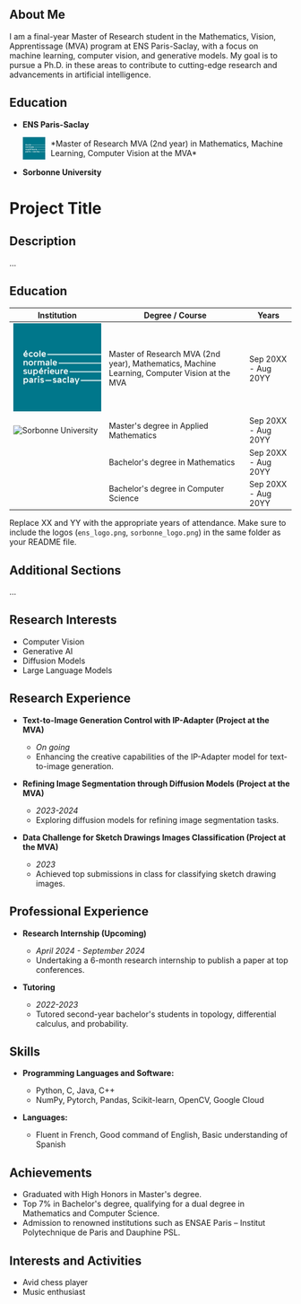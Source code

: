 ## About Me
I am a final-year Master of Research student in the Mathematics, Vision, Apprentissage (MVA) program at ENS Paris-Saclay, with a focus on machine learning, computer vision, and generative models. My goal is to pursue a Ph.D. in these areas to contribute to cutting-edge research and advancements in artificial intelligence.

## Education
- **ENS Paris-Saclay**
  <div style="display: flex; align-items: center;">
    <img src="ens_logo.png" alt="ENS Paris-Saclay" width="40" height="40" style="margin-right: 10px;">
    <div style="flex-grow: 1;">
      *Master of Research MVA (2nd year) in Mathematics, Machine Learning, Computer Vision at the MVA*
    </div>
  </div>


- **Sorbonne University**
# Project Title

## Description
...

## Education

| Institution           | Degree / Course                                                        | Years          |
|-----------------------|------------------------------------------------------------------------|---------------|
| ![ENS Paris-Saclay](ens_logo.png "ENS Paris-Saclay")              | Master of Research MVA (2nd year), Mathematics, Machine Learning, Computer Vision at the MVA       | Sep 20XX - Aug 20YY     |
| ![Sorbonne University](sorbonne_logo.png "Sorbonne University")  | Master's degree in Applied Mathematics                                   | Sep 20XX - Aug 20YY     |
|                       | Bachelor's degree in Mathematics                                        | Sep 20XX - Aug 20YY     |
|                       | Bachelor's degree in Computer Science                                  | Sep 20XX - Aug 20YY     |

Replace XX and YY with the appropriate years of attendance. Make sure to include the logos (`ens_logo.png`, `sorbonne_logo.png`) in the same folder as your README file.

## Additional Sections

...
  
## Research Interests
- Computer Vision
- Generative AI
- Diffusion Models
- Large Language Models

## Research Experience
- **Text-to-Image Generation Control with IP-Adapter (Project at the MVA)**
  - *On going*
  - Enhancing the creative capabilities of the IP-Adapter model for text-to-image generation.

- **Refining Image Segmentation through Diffusion Models (Project at the MVA)**
  - *2023-2024*
  - Exploring diffusion models for refining image segmentation tasks.

- **Data Challenge for Sketch Drawings Images Classification (Project at the MVA)**
  - *2023*
  - Achieved top submissions in class for classifying sketch drawing images.

## Professional Experience
- **Research Internship (Upcoming)**
  - *April 2024 - September 2024*
  - Undertaking a 6-month research internship to publish a paper at top conferences.

- **Tutoring**
  - *2022-2023*
  - Tutored second-year bachelor's students in topology, differential calculus, and probability.

## Skills
- **Programming Languages and Software:**
  - Python, C, Java, C++
  - NumPy, Pytorch, Pandas, Scikit-learn, OpenCV, Google Cloud

- **Languages:**
  - Fluent in French, Good command of English, Basic understanding of Spanish

## Achievements
- Graduated with High Honors in Master's degree.
- Top 7% in Bachelor's degree, qualifying for a dual degree in Mathematics and Computer Science.
- Admission to renowned institutions such as ENSAE Paris – Institut Polytechnique de Paris and Dauphine PSL.

## Interests and Activities
- Avid chess player
- Music enthusiast
